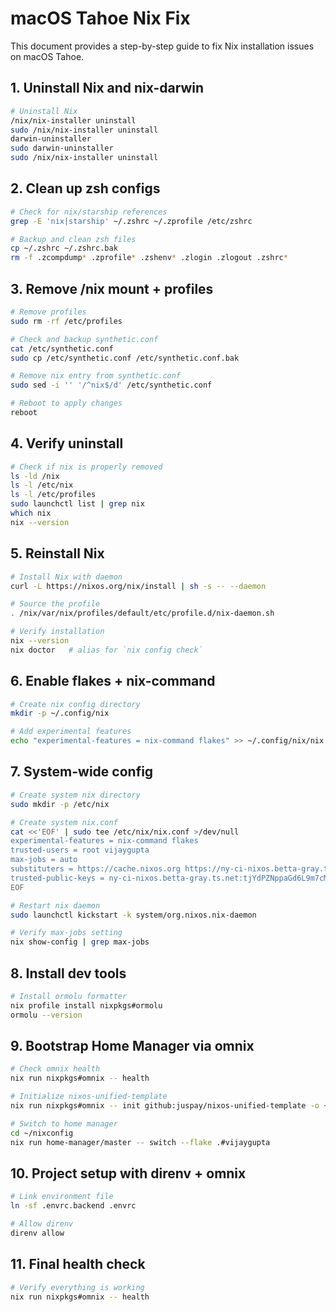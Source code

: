 # macOS Tahoe Nix Fix

This document provides a step-by-step guide to fix Nix installation issues on macOS Tahoe.

## 1. Uninstall Nix and nix-darwin

```bash
# Uninstall Nix
/nix/nix-installer uninstall
sudo /nix/nix-installer uninstall
darwin-uninstaller
sudo darwin-uninstaller
sudo /nix/nix-installer uninstall
```

## 2. Clean up zsh configs

```bash
# Check for nix/starship references
grep -E 'nix|starship' ~/.zshrc ~/.zprofile /etc/zshrc

# Backup and clean zsh files
cp ~/.zshrc ~/.zshrc.bak
rm -f .zcompdump* .zprofile* .zshenv* .zlogin .zlogout .zshrc*
```

## 3. Remove /nix mount + profiles

```bash
# Remove profiles
sudo rm -rf /etc/profiles

# Check and backup synthetic.conf
cat /etc/synthetic.conf
sudo cp /etc/synthetic.conf /etc/synthetic.conf.bak

# Remove nix entry from synthetic.conf
sudo sed -i '' '/^nix$/d' /etc/synthetic.conf

# Reboot to apply changes
reboot
```

## 4. Verify uninstall

```bash
# Check if nix is properly removed
ls -ld /nix
ls -l /etc/nix
ls -l /etc/profiles
sudo launchctl list | grep nix
which nix
nix --version
```

## 5. Reinstall Nix

```bash
# Install Nix with daemon
curl -L https://nixos.org/nix/install | sh -s -- --daemon

# Source the profile
. /nix/var/nix/profiles/default/etc/profile.d/nix-daemon.sh

# Verify installation
nix --version
nix doctor   # alias for `nix config check`
```

## 6. Enable flakes + nix-command

```bash
# Create nix config directory
mkdir -p ~/.config/nix

# Add experimental features
echo "experimental-features = nix-command flakes" >> ~/.config/nix/nix.conf
```

## 7. System-wide config

```bash
# Create system nix directory
sudo mkdir -p /etc/nix

# Create system nix.conf
cat <<'EOF' | sudo tee /etc/nix/nix.conf >/dev/null
experimental-features = nix-command flakes
trusted-users = root vijaygupta
max-jobs = auto
substituters = https://cache.nixos.org https://ny-ci-nixos.betta-gray.ts.net/
trusted-public-keys = ny-ci-nixos.betta-gray.ts.net:tjYdPZNppaGd6L9m7cMGzib4kkch1zAuR660dYp1DiY=
EOF

# Restart nix daemon
sudo launchctl kickstart -k system/org.nixos.nix-daemon

# Verify max-jobs setting
nix show-config | grep max-jobs
```

## 8. Install dev tools

```bash
# Install ormolu formatter
nix profile install nixpkgs#ormolu
ormolu --version
```

## 9. Bootstrap Home Manager via omnix

```bash
# Check omnix health
nix run nixpkgs#omnix -- health

# Initialize nixos-unified-template
nix run nixpkgs#omnix -- init github:juspay/nixos-unified-template -o ~/nixconfig

# Switch to home manager
cd ~/nixconfig
nix run home-manager/master -- switch --flake .#vijaygupta
```

## 10. Project setup with direnv + omnix

```bash
# Link environment file
ln -sf .envrc.backend .envrc

# Allow direnv
direnv allow
```

## 11. Final health check

```bash
# Verify everything is working
nix run nixpkgs#omnix -- health
```